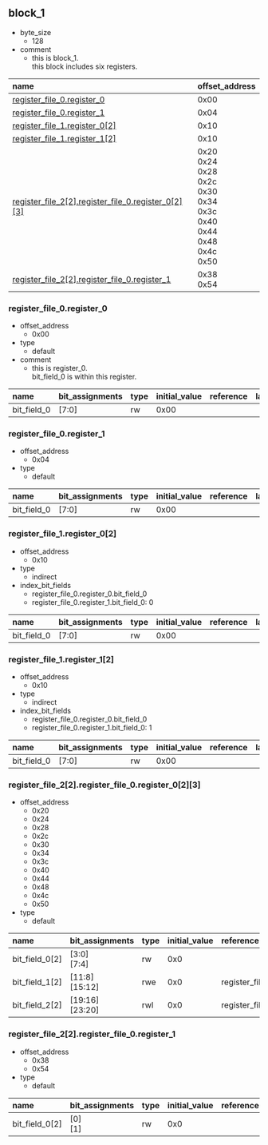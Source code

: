 ## block_1

* byte_size
    * 128
* comment
    * this is block_1.<br>this block includes six registers.

|name|offset_address|
|:--|:--|
|[register_file_0.register_0](#block_1-register_file_0-register_0)|0x00|
|[register_file_0.register_1](#block_1-register_file_0-register_1)|0x04|
|[register_file_1.register_0[2]](#block_1-register_file_1-register_0)|0x10|
|[register_file_1.register_1[2]](#block_1-register_file_1-register_1)|0x10|
|[register_file_2[2].register_file_0.register_0[2][3]](#block_1-register_file_2-register_file_0-register_0)|0x20<br>0x24<br>0x28<br>0x2c<br>0x30<br>0x34<br>0x3c<br>0x40<br>0x44<br>0x48<br>0x4c<br>0x50|
|[register_file_2[2].register_file_0.register_1](#block_1-register_file_2-register_file_0-register_1)|0x38<br>0x54|

### <div id="block_1-register_file_0-register_0"></div>register_file_0.register_0

* offset_address
    * 0x00
* type
    * default
* comment
    * this is register_0.<br>bit_field_0 is within this register.

|name|bit_assignments|type|initial_value|reference|labels|comment|
|:--|:--|:--|:--|:--|:--|:--|
|bit_field_0|[7:0]|rw|0x00||||

### <div id="block_1-register_file_0-register_1"></div>register_file_0.register_1

* offset_address
    * 0x04
* type
    * default

|name|bit_assignments|type|initial_value|reference|labels|comment|
|:--|:--|:--|:--|:--|:--|:--|
|bit_field_0|[7:0]|rw|0x00||||

### <div id="block_1-register_file_1-register_0"></div>register_file_1.register_0[2]

* offset_address
    * 0x10
* type
    * indirect
* index_bit_fields
    * register_file_0.register_0.bit_field_0
    * register_file_0.register_1.bit_field_0: 0

|name|bit_assignments|type|initial_value|reference|labels|comment|
|:--|:--|:--|:--|:--|:--|:--|
|bit_field_0|[7:0]|rw|0x00||||

### <div id="block_1-register_file_1-register_1"></div>register_file_1.register_1[2]

* offset_address
    * 0x10
* type
    * indirect
* index_bit_fields
    * register_file_0.register_0.bit_field_0
    * register_file_0.register_1.bit_field_0: 1

|name|bit_assignments|type|initial_value|reference|labels|comment|
|:--|:--|:--|:--|:--|:--|:--|
|bit_field_0|[7:0]|rw|0x00||||

### <div id="block_1-register_file_2-register_file_0-register_0"></div>register_file_2[2].register_file_0.register_0[2][3]

* offset_address
    * 0x20
    * 0x24
    * 0x28
    * 0x2c
    * 0x30
    * 0x34
    * 0x3c
    * 0x40
    * 0x44
    * 0x48
    * 0x4c
    * 0x50
* type
    * default

|name|bit_assignments|type|initial_value|reference|labels|comment|
|:--|:--|:--|:--|:--|:--|:--|
|bit_field_0[2]|[3:0]<br>[7:4]|rw|0x0||||
|bit_field_1[2]|[11:8]<br>[15:12]|rwe|0x0|register_file_0.register_0.bit_field_0|||
|bit_field_2[2]|[19:16]<br>[23:20]|rwl|0x0|register_file_2.register_file_0.register_1.bit_field_0|||

### <div id="block_1-register_file_2-register_file_0-register_1"></div>register_file_2[2].register_file_0.register_1

* offset_address
    * 0x38
    * 0x54
* type
    * default

|name|bit_assignments|type|initial_value|reference|labels|comment|
|:--|:--|:--|:--|:--|:--|:--|
|bit_field_0[2]|[0]<br>[1]|rw|0x0||||
